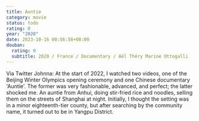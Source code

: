 ```yaml
---
title: Auntie
category: movie
status: todo
rating: 0
year: "2020"
date: 2023-10-16 00:56:58+08:00
douban:
  rating: 0
  subtitle: 2020 / France / Documentary / Aël Théry Marine Ottogalli
---
```


Via Twitter Johnna: At the start of 2022, I watched two videos, one of the Beijing Winter Olympics opening ceremony and one Chinese documentary 'Auntie'. The former was very fashionable, advanced, and perfect; the latter shocked me. An auntie from Anhui, doing stir-fried rice and noodles, selling them on the streets of Shanghai at night. Initially, I thought the setting was in a minor eighteenth-tier county, but after searching by the community name, it turned out to be in Yangpu District.
